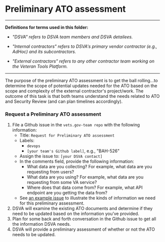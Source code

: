 # Preliminary ATO assessment

<hr>

**Definitions for terms used in this folder:**

* *"DSVA" refers to DSVA team members and DSVA detailees.*

* *"Internal contractors" refers to DSVA's primary vendor contractor (e.g., AdHoc) and its subcontractors.*

* *"External contractors" refers to any other contractor team working on the Veteran Tools Platform.*

<hr>


The purpose of the preliminary ATO assessment is to get the ball rolling...to determine the scope of potential updates needed for the ATO based on the scope and complexity of the external contractor's project/work. The outcome of this task is that both teams understand the needs related to ATO and Security Review (and can plan timelines accordingly).


### Request a Preliminary ATO assessment

1. File a Github issue in the ```vets.gov-team repo``` with the following information:
    * Title: ```Request for Preliminary ATO assessment```
    * Labels: 
      * ```devops```
      * ```[your team's Github label]```, e.g., "BAH-526"
    * Assign the issue to: ```[your DSVA contact]```
    * In the comments field, provide the following information:
      * What data are you collecting? For example, what data are you requesting from users?
      * What data are you using? For example, what data are you requesting from some VA service?
      * Where does that data come from? For example, what API endpoint are you getting the data from? 
    * See [an example issue](https://github.com/department-of-veterans-affairs/vets.gov-ato/issues/318) to illustrate the kinds of information we need for this preliminary assessment.
1. DSVA will examine the existing ATO documents and determine if they need to be updated based on the information you’ve provided.
1. Plan for some back and forth conversation in the Github issue to get all the information DSVA needs.
1. DSVA will provide a preliminary assessment of whether or not the ATO needs to be updated.
